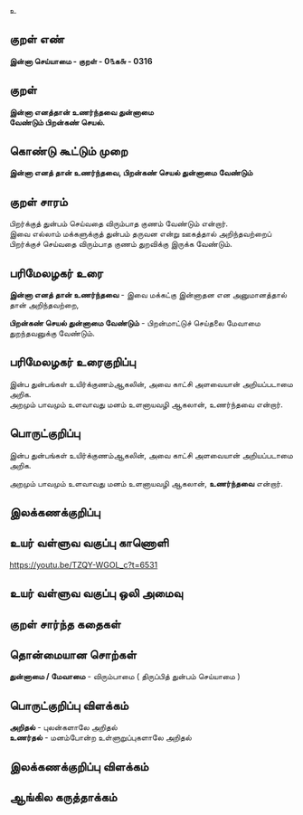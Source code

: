 உ

## குறள் எண் 

**இன்னா செய்யாமை - குறள் - 0௩க௬ - 0316**  

## குறள் 

**இன்னா எனத்தான் உணர்ந்தவை துன்னாமை  
வேண்டும் பிறன்கண் செயல்.**

## கொண்டு கூட்டும் முறை

**இன்னா எனத் தான் உணர்ந்தவை, பிறன்கண் செயல் துன்னாமை வேண்டும்**

## குறள் சாரம் 

பிறர்க்குத் துன்பம் செய்வதை விரும்பாத குணம் வேண்டும் என்றார்.  
இவை எல்லாம் மக்களுக்குத் துன்பம் தருவன என்று ஊகத்தால் அறிந்தவற்றைப் பிறர்க்குச் செய்வதை விரும்பாத குணம் துறவிக்கு இருக்க வேண்டும்.

## பரிமேலழகர் உரை

**இன்னா எனத் தான் உணர்ந்தவை** - இவை மக்கட்கு இன்னாதன என அனுமானத்தால் தான் அறிந்தவற்றை,   

**பிறன்கண் செயல் துன்னாமை வேண்டும்** - பிறன்மாட்டுச் செய்தலை மேவாமை துறந்தவனுக்கு வேண்டும்.   

## பரிமேலழகர் உரைகுறிப்பு   

இன்ப துன்பங்கள் உயிர்க்குணம்ஆகலின், அவை காட்சி அளவையான் அறியப்படாமை அறிக.  
அறமும் பாவமும் உளவாவது மனம் உளனாயவழி ஆகலான், உணர்ந்தவை என்றார்.  

## பொருட்குறிப்பு 

இன்ப துன்பங்கள் உயிர்க்குணம்ஆகலின், அவை காட்சி அளவையான் அறியப்படாமை அறிக.  

அறமும் பாவமும் உளவாவது மனம் உளனாயவழி ஆகலான், **உணர்ந்தவை** என்றார்.  

## இலக்கணக்குறிப்பு  


## உயர் வள்ளுவ வகுப்பு காணொளி

https://youtu.be/TZQY-WGOL_c?t=6531

## உயர் வள்ளுவ வகுப்பு ஒலி அமைவு 

 
## குறள் சார்ந்த கதைகள் 


## தொன்மையான சொற்கள்

**துன்னாமை / மேவாமை** - விரும்பாமை
( திருப்பித் துன்பம் செய்யாமை )  

## பொருட்குறிப்பு விளக்கம்

**அறிதல்** - புலன்களாலே அறிதல்  
**உணர்தல்** - மனம்போன்ற உள்ளுறுப்புகளாலே அறிதல்  

## இலக்கணக்குறிப்பு விளக்கம்


## ஆங்கில கருத்தாக்கம் 



